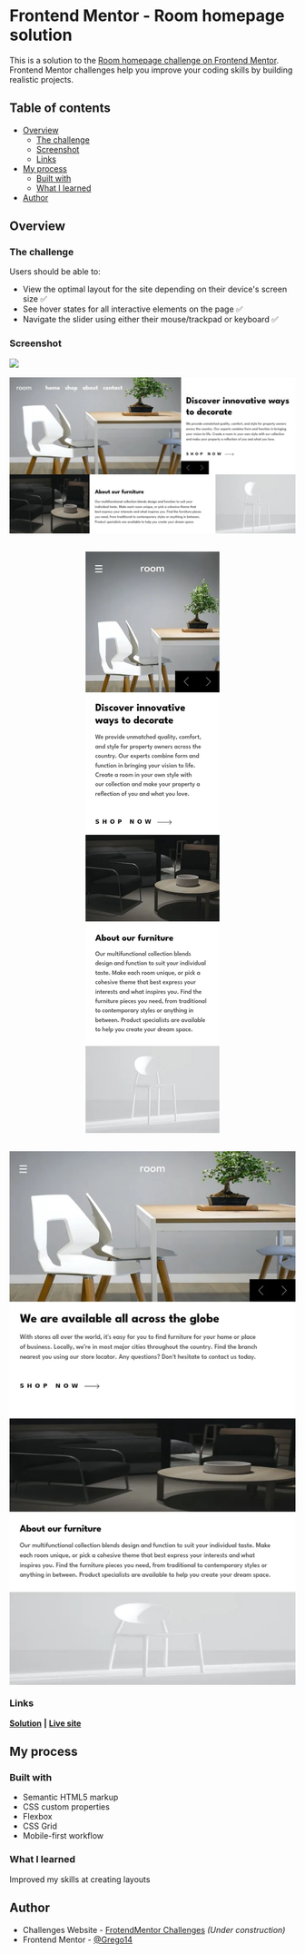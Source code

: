 # Frontend Mentor - Room homepage solution

This is a solution to the [Room homepage challenge on Frontend Mentor](https://www.frontendmentor.io/challenges/room-homepage-BtdBY_ENq). Frontend Mentor challenges help you improve your coding skills by building realistic projects. 

## Table of contents

- [Overview](#overview)
  - [The challenge](#the-challenge)
  - [Screenshot](#screenshot)
  - [Links](#links)
- [My process](#my-process)
  - [Built with](#built-with)
  - [What I learned](#what-i-learned)
- [Author](#author)

## Overview

### The challenge

Users should be able to:

- View the optimal layout for the site depending on their device's screen size ✅
- See hover states for all interactive elements on the page ✅
- Navigate the slider using either their mouse/trackpad or keyboard ✅

### Screenshot

![](./screenshot.jpg)<div align='center'>
    <img src='/screenshots/room-homepage-desktop.webp' alt='Challenge image for desktop' align='center'>
    <img src='/screenshots/room-homepage-mobile.webp' alt='Challenge Image for mobile' align='center' style='margin-top: 2rem'>
    <img src='/screenshots/room-homepage-tablet.webp' alt='Challenge Image for tablet' align='center' style='margin-top: 2rem'>
</div>

### Links

[**Solution**](https://github.com/Grego14/FrontendMentor_Challenges/tree/main/challenges/room-homepage-master/) **|** [**Live site**](https://grego14.github.io/FrontendMentor_Challenges/challenges/room-homepage-master/)

## My process

### Built with

- Semantic HTML5 markup
- CSS custom properties
- Flexbox
- CSS Grid
- Mobile-first workflow

### What I learned

Improved my skills at creating layouts

## Author

- Challenges Website - [FrotendMentor Challenges](https://grego14.github.io/FrontendMentor_Challenges/) *(Under construction)*
- Frontend Mentor - [@Grego14](https://www.frontendmentor.io/profile/Grego14)
